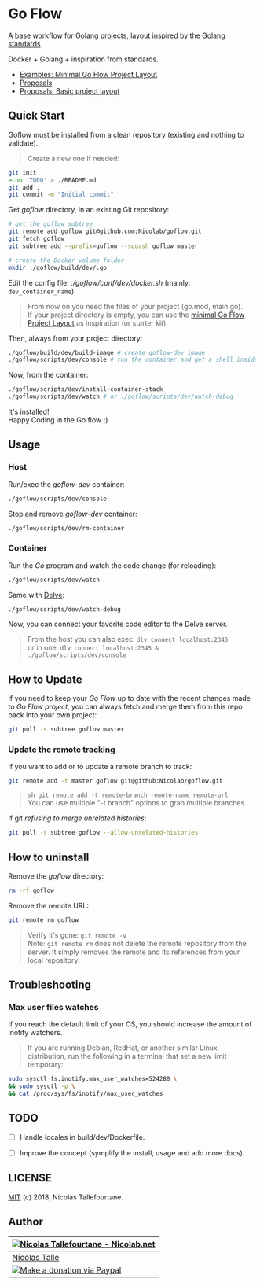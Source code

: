# Go Flow

A base workflow for Golang projects, layout inspired by the [Golang standards](https://github.com/golang-standards/project-layout).

Docker + Golang + inspiration from standards.

* [Examples: Minimal Go Flow Project Layout](examples/minimal-goflow-project-layout)
* [Proposals](docs/dev/proposals)
* [Proposals: Basic project layout](docs/dev/proposals/basic-project-layout.md)


## Quick Start

Goflow must be installed from a clean repository (existing and nothing to validate).

> Create a new one if needed:

```sh
git init
echo 'TODO' > ./README.md
git add .
git commit -m "Initial commit"
```

Get _goflow_ directory, in an existing Git repository:

```sh
# get the goflow subtree
git remote add goflow git@github.com:Nicolab/goflow.git
git fetch goflow
git subtree add --prefix=goflow --squash goflow master

# create the Docker volume folder
mkdir ./goflow/build/dev/.go
```

Edit the config file: _./goflow/conf/dev/docker.sh_ (mainly: `dev_container_name`).

> From now on you need the files of your project (go.mod, main.go).  
> If your project directory is empty, you can use the [minimal Go Flow Project Layout](examples/minimal-goflow-project-layout) as inspiration (or starter kit).

Then, always from your project directory:

```sh
./goflow/build/dev/build-image # create goflow-dev image
./goflow/scripts/dev/console # run the container and get a shell inside
```

Now, from the container:

```sh
./goflow/scripts/dev/install-container-stack
./goflow/scripts/dev/watch # or ./goflow/scripts/dev/watch-debug
```

It's installed!  
Happy Coding in the Go flow ;)


## Usage

### Host

Run/exec the _goflow-dev_ container:

```sh
./goflow/scripts/dev/console
```

Stop and remove _goflow-dev_ container:

```sh
./goflow/scripts/dev/rm-container
```

### Container

Run the _Go_ program and watch the code change (for reloading):

```sh
./goflow/scripts/dev/watch
```

Same with [Delve](https://github.com/derekparker/delve):

```sh
./goflow/scripts/dev/watch-debug
```

Now, you can connect your favorite code editor to the Delve server.

> From the host you can also exec: `dlv connect localhost:2345`  
> or in one: `dlv connect localhost:2345 & ./goflow/scripts/dev/console`


## How to Update

If you need to keep your _Go Flow_ up to date with the recent changes made to _Go Flow project_,
you can always fetch and merge them from this repo back into your own project:

```sh
git pull -s subtree goflow master
```

### Update the remote tracking

If you want to add or to update a remote branch to track:

```sh
git remote add -t master goflow git@github:Nicolab/goflow.git
```

> ```sh git remote add -t remote-branch remote-name remote-url```  
You can use multiple "-t branch" options to grab multiple branches.

If git _refusing to merge unrelated histories_:

```sh
git pull -s subtree goflow --allow-unrelated-histories
```


## How to uninstall

Remove the _goflow_ directory:

```sh
rm -rf goflow
```

Remove the remote URL:

```sh
git remote rm goflow
```

> Verify it's gone: `git remote -v`  
> Note: `git remote rm` does not delete the remote repository from the server. It simply removes the remote and its references from your local repository.


## Troubleshooting

### Max user files watches

If you reach the default limit of your OS, you should increase the amount of inotify watchers.

> If you are running Debian, RedHat, or another similar Linux distribution, run the following in a terminal that set a new limit temporary:

```sh
sudo sysctl fs.inotify.max_user_watches=524288 \
&& sudo sysctl -p \
&& cat /proc/sys/fs/inotify/max_user_watches
```


## TODO

 * [ ] Handle locales in build/dev/Dockerfile.
 * [ ] Improve the concept (symplify the install, usage and add more docs).


## LICENSE

[MIT](https://github.com/Nicolab/goflow/blob/master/LICENSE) (c) 2018, Nicolas Tallefourtane.


## Author

| [![Nicolas Tallefourtane - Nicolab.net](https://www.gravatar.com/avatar/d7dd0f4769f3aa48a3ecb308f0b457fc?s=64)](https://nicolab.net) |
|---|
| [Nicolas Talle](https://nicolab.net) |
| [![Make a donation via Paypal](https://www.paypalobjects.com/en_US/i/btn/btn_donate_SM.gif)](https://www.paypal.com/cgi-bin/webscr?cmd=_s-xclick&hosted_button_id=PGRH4ZXP36GUC) |

